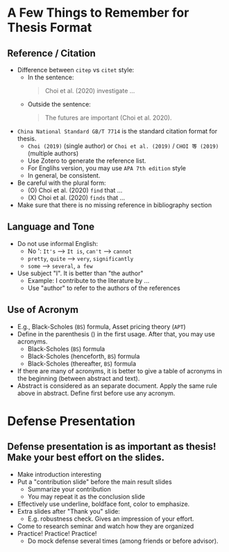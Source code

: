# A Few Things to Remember for Thesis Format

## Reference / Citation
* Difference between `citep` vs `citet` style:
  * In the sentence: 
    > Choi et al. (2020) investigate ...
  * Outside the sentence: 
    > The futures are important (Choi et al. 2020).
* `China National Standard GB/T 7714` is the standard citation format for thesis. 
  * `Choi (2019)` (single author) or  `Choi et al. (2019)` / `CHOI 等 (2019)` (multiple authors)
  * Use Zotero to generate the reference list.
  * For Englihs version, you may use `APA 7th edition` style
  * In general, be consistent.
* Be careful with the plural form:
  * (O) Choi et al. (2020) `find` that ... 
  * (X) Choi et al. (2020) `finds` that ... 
* Make sure that there is no missing reference in bibliography section 

## Language and Tone
* Do not use informal English:
  * No ': `It's` --> `It is`, `can't` --> `cannot`
  * `pretty`, `quite` --> `very`, `significantly`
  * `some` --> `several`, `a few`
* Use subject "I". It is better than "the author"
  * Example: I contribute to the literature by ...
  * Use "author" to refer to the authors of the references

## Use of Acronym
  * E.g., Black-Scholes (`BS`) formula, Asset pricing theory (`APT`)
  * Define in the parenthesis () in the first usage. After that, you may use acronyms. 
    * Black-Scholes (`BS`) formula
    * Black-Scholes (henceforth, `BS`) formula
    * Black-Scholes (thereafter, `BS`) formula
  * If there are many of acronyms, it is better to give a table of acronyms in the beginning (between abstract and text).
  * Abstract is considered as an separate document. Apply the same rule above in abstract. Define first before use any acronym.

# Defense Presentation

## Defense presentation is as important as thesis! Make your best effort on the slides.

* Make introduction interesting 
* Put a "contribution slide" before the main result slides
  * Summarize your contribution
  * You may repeat it as the conclusion slide
* Effectively use underline, boldface font, color to emphasize.
* Extra slides after "Thank you" slide: 
  * E.g. robustness check. Gives an impression of your effort.
* Come to research seminar and watch how they are organized
* Practice! Practice! Practice!
  * Do mock defense several times (among friends or before advisor).
